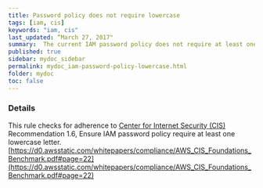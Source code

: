 ```yaml
---
title: Password policy does not require lowercase
tags: [iam, cis]
keywords: "iam, cis"
last_updated: “March 27, 2017"
summary:  The current IAM password policy does not require at least one lowercase letter
published: true
sidebar: mydoc_sidebar
permalink: mydoc_iam-password-policy-lowercase.html
folder: mydoc
toc: false
---
```


### Details  
This rule checks for adherence to [Center for Internet Security (CIS)](https://www.cisecurity.org/) Recommendation 1.6, Ensure IAM password policy require at least one lowercase letter. [https://d0.awsstatic.com/whitepapers/compliance/AWS_CIS_Foundations_Benchmark.pdf#page=22](https://d0.awsstatic.com/whitepapers/compliance/AWS_CIS_Foundations_Benchmark.pdf#page=22) 
